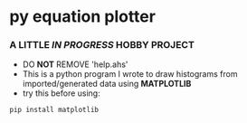 # **py equation plotter**
### A LITTLE *IN PROGRESS* HOBBY PROJECT
- DO **NOT** REMOVE 'help.ahs'
- This is a python program I wrote to draw histograms from imported/generated data using **MATPLOTLIB**
- try this before using:
```
pip install matplotlib
```
